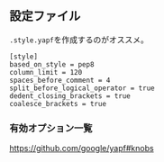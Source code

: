 設定ファイル
------------

`.style.yapf`を作成するのがオススメ。

```
[style]
based_on_style = pep8
column_limit = 120
spaces_before_comment = 4
split_before_logical_operator = true
dedent_closing_brackets = true
coalesce_brackets = true
``` 

### 有効オプション一覧

https://github.com/google/yapf#knobs
